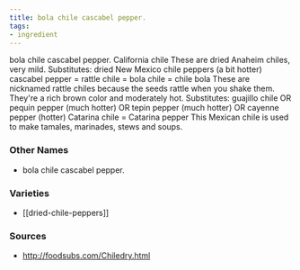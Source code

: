 ```yaml
---
title: bola chile cascabel pepper.
tags:
- ingredient
---
```

bola chile cascabel pepper. California chile These are dried Anaheim chiles, very mild. Substitutes: dried New Mexico chile peppers (a bit hotter) cascabel pepper = rattle chile = bola chile = chile bola These are nicknamed rattle chiles because the seeds rattle when you shake them. They're a rich brown color and moderately hot. Substitutes: guajillo chile OR pequin pepper (much hotter) OR tepin pepper (much hotter) OR cayenne pepper (hotter) Catarina chile = Catarina pepper This Mexican chile is used to make tamales, marinades, stews and soups.

### Other Names

* bola chile cascabel pepper.

### Varieties

* [[dried-chile-peppers]]

### Sources
* http://foodsubs.com/Chiledry.html
